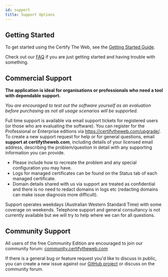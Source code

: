 ```yaml
---
id: support
title: Support Options
---
```


## Getting Started

To get started using the Certify The Web, see the [Getting Started Guide](intro.md).

Check out our [FAQ](faq.md) if you are just getting started and having trouble with something.

## Commercial Support

**The application is ideal for organisations or professionals who need a tool with dependable support.**

_You are encouraged to test out the software yourself as an evaluation before purchasing as not all usage scenarios will be supported._

Full time support is available via email support tickets for registered users (or those who are evaluating the software). You can register for the Professional or Enterprise editions via https://certifytheweb.com/upgrade/. To create a new support request for help or for general questions, email **support at certifytheweb.com**, including details of your licensed email address, describing the problem/question in detail with any supporting information you can provide.

- Please include how to recreate the problem and any special configuration you may have. 
- Logs for managed certificates can be found on the Status tab of each managed certificate. 
- Domain details shared with us via support are treated as confidential and there is no need to redact domains in logs etc (redacting domains can make issue diagnosis more difficult).

Support operates weekdays (Australian Western Standard Time) with some coverage on weekends. Telephone support and general consultancy is not currently available but we will try to help where we can for all questions.

## Community Support
All users of the free Community Edition are encouraged to join our community forum: <a href="https://community.certifytheweb.com" target="_blank">community.certifytheweb.com</a>

If there is a general bug or feature request you'd like to discuss in public, you can create a new issue against our <a href="https://github.com/webprofusion/certify/issues" target="_blank">GitHub project</a> or discuss on the community forum.



